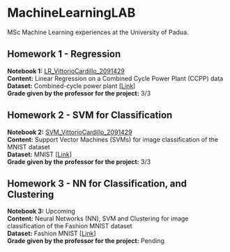 # MachineLearningLAB
MSc Machine Learning experiences at the University of Padua.

## Homework 1 - Regression
**Notebook 1:** [LR_VittorioCardillo_2091429](https://github.com/VittorioCardillo/MachineLearningLAB/blob/main/Homework%201/LR_VittorioCardillo_2091429.ipynb)  
**Content:** Linear Regression on a Combined Cycle Power Plant (CCPP) data  
**Dataset:** Combined-cycle	power	plant [[Link](http://archive.ics.uci.edu/ml/datasets/Combined+Cycle+Power+Plant)]  
**Grade given by the professor for the project:** 3/3

## Homework 2 - SVM for Classification
**Notebook 2:** [SVM_VittorioCardillo_2091429](https://github.com/VittorioCardillo/MachineLearningLAB/blob/main/Homework%202/SVM_VittorioCardillo_2091429.ipynb)  
**Content:** Support Vector Machines (SVMs) for image classification of the MNIST dataset  
**Dataset:** MNIST [[Link](https://www.openml.org/search?type=data&sort=runs&id=554&status=active)]  
**Grade given by the professor for the project:** 3/3

## Homework 3 - NN for Classification, and Clustering
**Notebook 3:**  Upcoming   
**Content:** Neural Networks (NN), SVM and Clustering for image classification of the Fashion MNIST dataset  
**Dataset:** Fashion MNIST [[Link](https://github.com/zalandoresearch/fashion-mnist)]  
**Grade given by the professor for the project:** Pending
